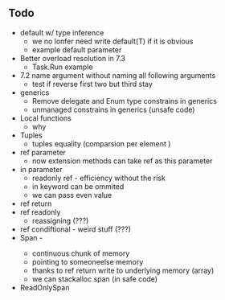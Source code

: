 ## Todo

* default w/ type inference
    * we no lonfer need write default(T) if it is obvious
    * example default parameter
* Better overload resolution in 7.3 
    * Task.Run example
* 7.2 name argument without naming all following arguments 
    * test if reverse first two but third stay
* generics
    * Remove delegate and Enum type constrains in generics 
    * unmanaged constrains in generics (unsafe code)
* Local functions
    * why
* Tuples
    * tuples equality (comparsion per element )
* ref parameter
    * now extension methods can take ref as this parameter
* in parameter 
    * readonly ref - efficiency without the risk
    * in keyword can be ommited
    * we can pass even value
* ref return
* ref readonly
    * reassigning (???)
* ref condiftional - weird stuff (???)
* Span<T> -
    * continuous chunk of memory 
    * pointing to someoneelse memory
    * thanks to ref return write to underlying memory (array)
    * we can stackalloc span (in safe code)
* ReadOnlySpan
     